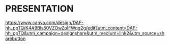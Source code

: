 # PRESENTATION
https://www.canva.com/design/DAF-hh_ppTQ/K4A9Bls50VZOwZoIFWqg2g/edit?utm_content=DAF-hh_ppTQ&utm_campaign=designshare&utm_medium=link2&utm_source=sharebutton
